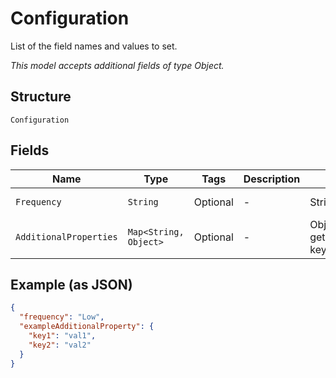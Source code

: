 
# Configuration

List of the field names and values to set.

*This model accepts additional fields of type Object.*

## Structure

`Configuration`

## Fields

| Name | Type | Tags | Description | Getter | Setter |
|  --- | --- | --- | --- | --- | --- |
| `Frequency` | `String` | Optional | - | String getFrequency() | setFrequency(String frequency) |
| `AdditionalProperties` | `Map<String, Object>` | Optional | - | Object getAdditionalProperty(String key) | additionalProperty(String key, Object value) |

## Example (as JSON)

```json
{
  "frequency": "Low",
  "exampleAdditionalProperty": {
    "key1": "val1",
    "key2": "val2"
  }
}
```

